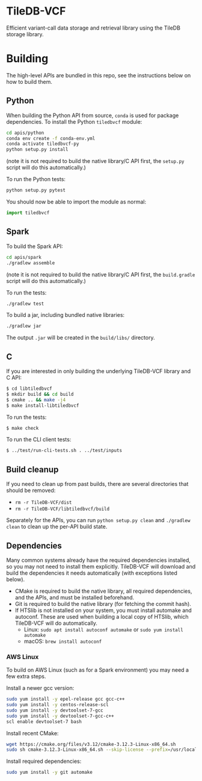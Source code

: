 # TileDB-VCF

Efficient variant-call data storage and retrieval library using the TileDB storage library.

# Building

The high-level APIs are bundled in this repo, see the instructions below on how to build them.

## Python

When building the Python API from source, `conda` is used for package dependencies. To install the Python `tiledbvcf` module:
```bash
cd apis/python
conda env create -f conda-env.yml
conda activate tiledbvcf-py
python setup.py install
```
(note it is not required to build the native library/C API first, the `setup.py` script will do this automatically.)

To run the Python tests:
```python
python setup.py pytest
```

You should now be able to import the module as normal:
```python
import tiledbvcf
```

## Spark

To build the Spark API:
```bash
cd apis/spark
./gradlew assemble
```
(note it is not required to build the native library/C API first, the `build.gradle` script will do this automatically.)

To run the tests:
```bash
./gradlew test
```

To build a jar, including bundled native libraries:
```bash
./gradlew jar
```
The output `.jar` will be created in the `build/libs/` directory.

## C

If you are interested in only building the underlying TileDB-VCF library and C API:

```bash
$ cd libtiledbvcf
$ mkdir build && cd build
$ cmake .. && make -j4
$ make install-libtiledbvcf
```

To run the tests:
```bash
$ make check
```

To run the CLI client tests:
```bash
$ ../test/run-cli-tests.sh . ../test/inputs
```

## Build cleanup

If you need to clean up from past builds, there are several directories that should be removed:
* `rm -r TileDB-VCF/dist`
* `rm -r TileDB-VCF/libtiledbvcf/build`

Separately for the APIs, you can run `python setup.py clean` and `./gradlew clean` to clean up the per-API build state.

## Dependencies

Many common systems already have the required dependencies installed, so you may not need to install them explicitly. TileDB-VCF will download and build the dependencies it needs automatically (with exceptions listed below).

* CMake is required to build the native library, all required dependencies, and the APIs, and must be installed beforehand.
* Git is required to build the native library (for fetching the commit hash).
* If HTSlib is not installed on your system, you must install automake and autoconf. These are used when building a local copy of HTSlib, which TileDB-VCF will do automatically.
  * Linux: `sudo apt install autoconf automake` or `sudo yum install automake`
  * macOS: `brew install autoconf`

### AWS Linux

To build on AWS Linux (such as for a Spark environment) you may need a few extra steps.

Install a newer gcc version:
```bash
sudo yum install -y epel-release gcc gcc-c++
sudo yum install -y centos-release-scl
sudo yum install -y devtoolset-7-gcc
sudo yum install -y devtoolset-7-gcc-c++
scl enable devtoolset-7 bash
```

Install recent CMake:
```bash
wget https://cmake.org/files/v3.12/cmake-3.12.3-Linux-x86_64.sh
sudo sh cmake-3.12.3-Linux-x86_64.sh --skip-license --prefix=/usr/local/
```

Install required dependencies:
```bash
sudo yum install -y git automake
```
